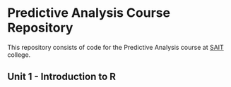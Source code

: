 # Predictive Analysis Course Repository
This repository consists of code for the Predictive Analysis course at [SAIT](https://www.sait.ca/) college.

## Unit 1 - Introduction to R
